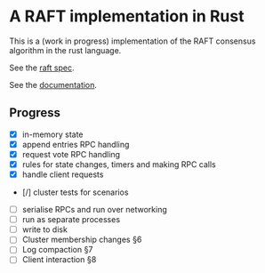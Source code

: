# A RAFT implementation in Rust

This is a (work in progress) implementation of the RAFT consensus algorithm in the rust language.

See the [raft spec](https://raft.github.io/raft.pdf).

See the [documentation](https://platy.github.io/raft/api/raft/).

## Progress

- [x] in-memory state
- [x] append entries RPC handling
- [x] request vote RPC handling
- [x] rules for state changes, timers and making RPC calls
- [x] handle client requests
- [/] cluster tests for scenarios
- [ ] serialise RPCs and run over networking
- [ ] run as separate processes
- [ ] write to disk
- [ ] Cluster membership changes §6
- [ ] Log compaction §7
- [ ] Client interaction §8